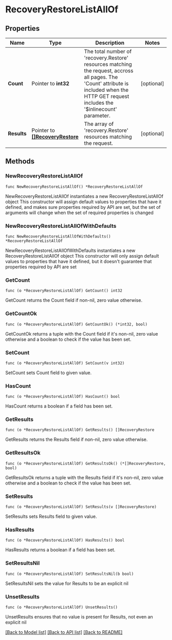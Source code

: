 # RecoveryRestoreListAllOf

## Properties

Name | Type | Description | Notes
------------ | ------------- | ------------- | -------------
**Count** | Pointer to **int32** | The total number of &#39;recovery.Restore&#39; resources matching the request, accross all pages. The &#39;Count&#39; attribute is included when the HTTP GET request includes the &#39;$inlinecount&#39; parameter. | [optional] 
**Results** | Pointer to [**[]RecoveryRestore**](recovery.Restore.md) | The array of &#39;recovery.Restore&#39; resources matching the request. | [optional] 

## Methods

### NewRecoveryRestoreListAllOf

`func NewRecoveryRestoreListAllOf() *RecoveryRestoreListAllOf`

NewRecoveryRestoreListAllOf instantiates a new RecoveryRestoreListAllOf object
This constructor will assign default values to properties that have it defined,
and makes sure properties required by API are set, but the set of arguments
will change when the set of required properties is changed

### NewRecoveryRestoreListAllOfWithDefaults

`func NewRecoveryRestoreListAllOfWithDefaults() *RecoveryRestoreListAllOf`

NewRecoveryRestoreListAllOfWithDefaults instantiates a new RecoveryRestoreListAllOf object
This constructor will only assign default values to properties that have it defined,
but it doesn't guarantee that properties required by API are set

### GetCount

`func (o *RecoveryRestoreListAllOf) GetCount() int32`

GetCount returns the Count field if non-nil, zero value otherwise.

### GetCountOk

`func (o *RecoveryRestoreListAllOf) GetCountOk() (*int32, bool)`

GetCountOk returns a tuple with the Count field if it's non-nil, zero value otherwise
and a boolean to check if the value has been set.

### SetCount

`func (o *RecoveryRestoreListAllOf) SetCount(v int32)`

SetCount sets Count field to given value.

### HasCount

`func (o *RecoveryRestoreListAllOf) HasCount() bool`

HasCount returns a boolean if a field has been set.

### GetResults

`func (o *RecoveryRestoreListAllOf) GetResults() []RecoveryRestore`

GetResults returns the Results field if non-nil, zero value otherwise.

### GetResultsOk

`func (o *RecoveryRestoreListAllOf) GetResultsOk() (*[]RecoveryRestore, bool)`

GetResultsOk returns a tuple with the Results field if it's non-nil, zero value otherwise
and a boolean to check if the value has been set.

### SetResults

`func (o *RecoveryRestoreListAllOf) SetResults(v []RecoveryRestore)`

SetResults sets Results field to given value.

### HasResults

`func (o *RecoveryRestoreListAllOf) HasResults() bool`

HasResults returns a boolean if a field has been set.

### SetResultsNil

`func (o *RecoveryRestoreListAllOf) SetResultsNil(b bool)`

 SetResultsNil sets the value for Results to be an explicit nil

### UnsetResults
`func (o *RecoveryRestoreListAllOf) UnsetResults()`

UnsetResults ensures that no value is present for Results, not even an explicit nil

[[Back to Model list]](../README.md#documentation-for-models) [[Back to API list]](../README.md#documentation-for-api-endpoints) [[Back to README]](../README.md)


